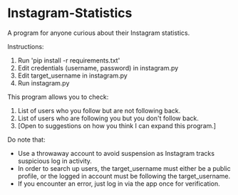 # Instagram-Statistics
A program for anyone curious about their Instagram statistics.

Instructions:
1. Run 'pip install -r requirements.txt'
2. Edit credentials (username, password) in instagram.py
3. Edit target_username in instagram.py
4. Run instagram.py

This program allows you to check:
1. List of users who you follow but are not following back.
2. List of users who are following you but you don't follow back.
3. [Open to suggestions on how you think I can expand this program.]

Do note that:
- Use a throwaway account to avoid suspension as Instagram tracks suspicious log in activity.
- In order to search up users, the target_username must either be a public profile, or the logged in account must be following the target_username.
- If you encounter an error, just log in via the app once for verification.
